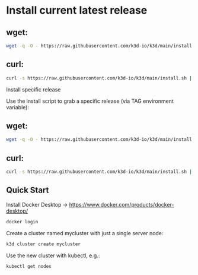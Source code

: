 # Install current latest release

## wget:

```bash
wget -q -O - https://raw.githubusercontent.com/k3d-io/k3d/main/install.sh | bash
```

## curl:

```bash
curl -s https://raw.githubusercontent.com/k3d-io/k3d/main/install.sh | bash
```

Install specific release

Use the install script to grab a specific release (via TAG environment variable):

## wget:

```bash
wget -q -O - https://raw.githubusercontent.com/k3d-io/k3d/main/install.sh | TAG=v5.0.0 bash
```

## curl:

```bash
curl -s https://raw.githubusercontent.com/k3d-io/k3d/main/install.sh | TAG=v5.0.0
```

## Quick Start

Install Docker Desktop -> https://www.docker.com/products/docker-desktop/

```bash
docker login
```

Create a cluster named mycluster with just a single server node:

```bash
k3d cluster create mycluster
```

Use the new cluster with kubectl, e.g.:

```bash
kubectl get nodes
```